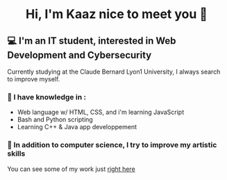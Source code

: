 # <p align="center">Hi, I'm Kaaz nice to meet you 👋</p>


## **:computer: I'm an IT student, interested in Web Development and Cybersecurity**

Currently studying at the Claude Bernard Lyon1 University, I always search to improve myself.
  
### :mag_right: I have knowledge in :
* Web language w/ HTML, CSS, and i'm learning JavaScript
* Bash and Python scripting
* Learning C++ & Java app developpement

### :pencil: In addition to computer science, I try to improve my artistic skills
You can see some of my work just [right here](https://www.artstation.com/kaazdw)

<!--
[Textde du lien](http://tiny.cc/adressedulien)
💻 :computer:🔎 :mag_right:📫 :mailbox:📚 :books:🎮 :video_game:🚀 :rocket:
https://bit.ly/3x7Jfdv



-->
